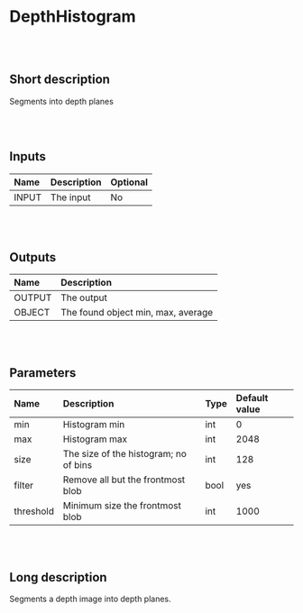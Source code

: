 # DepthHistogram


<br><br>
## Short description

Segments into depth planes

<br><br>

## Inputs

|Name|Description|Optional|
|:----|:-----------|:-------|
|INPUT|The input|No|

<br><br>

## Outputs

|Name|Description|
|:----|:-----------|
|OUTPUT|The output|
|OBJECT|The found object min, max, average|

<br><br>

## Parameters

|Name|Description|Type|Default value|
|:----|:-----------|:----|:-------------|
|min|Histogram min|int|0|
|max|Histogram max|int|2048|
|size|The size of the histogram; no of bins|int|128|
|filter|Remove all but the frontmost blob|bool|yes|
|threshold|Minimum size the frontmost blob|int|1000|

<br><br>
## Long description
Segments a depth image into depth planes.